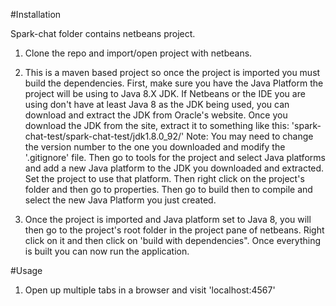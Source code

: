 #Installation

Spark-chat folder contains netbeans project.


1. Clone the repo and import/open project with netbeans.

2. This is a maven based project so once the project is imported you must build the 
dependencies. First, make sure you have the Java Platform the project will be using
to Java 8.X JDK. If Netbeans or the IDE you are using don't have at least Java 8
as the JDK being used, you can download and extract the JDK from Oracle's website.
Once you download the JDK from the site, extract it to something like this:
	'spark-chat-test/spark-chat-test/jdk1.8.0_92/'
Note: You may need to change the version number to the one you downloaded and 
modify the '.gitignore' file. Then go to tools for the project and select Java 
platforms and add a new Java platform to the JDK you downloaded and extracted. 
Set the project to use that platform. Then right click on the project's folder 
and then go to properties. Then go to build then to compile and select the new 
Java Platform you just created.

3. Once the project is imported and Java platform set to Java 8, you will then
go to the project's root folder in the project pane of netbeans. Right click on it
and then click on 'build with dependencies". Once everything is built you can now run
the application. 

#Usage

1. Open up multiple tabs in a browser and visit 'localhost:4567'

